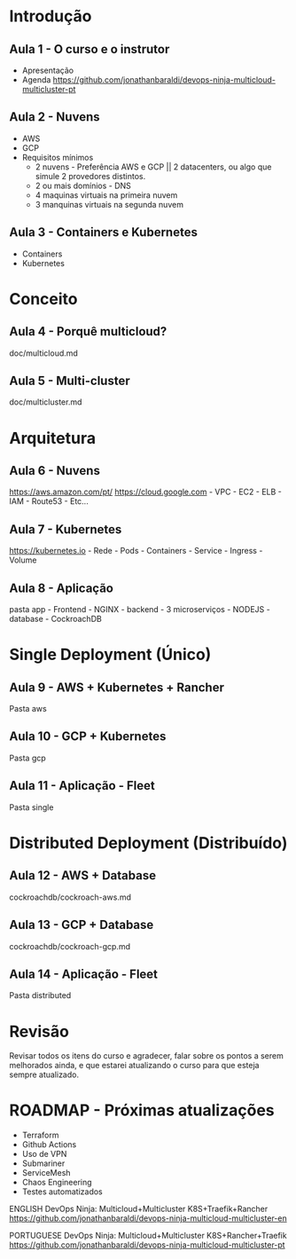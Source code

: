 # Introdução

## Aula 1 - O curso e o instrutor
- Apresentação
- Agenda
https://github.com/jonathanbaraldi/devops-ninja-multicloud-multicluster-pt


## Aula 2 - Nuvens
- AWS
- GCP
- Requisitos mínimos
	- 2 nuvens - Preferência AWS e GCP || 2 datacenters, ou algo que simule 2 provedores distintos.
	- 2 ou mais domínios - DNS
	- 4 maquinas virtuais  na primeira nuvem
	- 3 manquinas virtuais na segunda nuvem



## Aula 3 - Containers e Kubernetes
- Containers
- Kubernetes






# Conceito

## Aula 4 - Porquê multicloud?
doc/multicloud.md
	

## Aula 5 - Multi-cluster
doc/multicluster.md

















# Arquitetura

## Aula 6 - Nuvens
https://aws.amazon.com/pt/
https://cloud.google.com
	- VPC
	- EC2
	- ELB
	- IAM
	- Route53
	- Etc...

## Aula 7 - Kubernetes
https://kubernetes.io
	- Rede
	- Pods
	- Containers
	- Service
	- Ingress
	- Volume

## Aula 8 - Aplicação
pasta app
	- Frontend - NGINX
	- backend - 3 microserviços - NODEJS
	- database - CockroachDB







# Single Deployment (Único)

## Aula 9 - AWS + Kubernetes + Rancher 
Pasta aws

## Aula 10 - GCP + Kubernetes
Pasta gcp

## Aula 11 - Aplicação - Fleet
Pasta single






# Distributed Deployment (Distribuído)

## Aula 12 - AWS + Database
cockroachdb/cockroach-aws.md

## Aula 13 - GCP + Database
cockroachdb/cockroach-gcp.md

## Aula 14 - Aplicação - Fleet
Pasta distributed





# Revisão

Revisar todos os itens do curso e agradecer, falar sobre os pontos a serem melhorados ainda, e que estarei atualizando o curso para que esteja sempre atualizado.








# ROADMAP - Próximas atualizações

- Terraform
- Github Actions
- Uso de VPN 
- Submariner
- ServiceMesh
- Chaos Engineering
- Testes automatizados


ENGLISH
	DevOps Ninja: Multicloud+Multicluster K8S+Traefik+Rancher
	https://github.com/jonathanbaraldi/devops-ninja-multicloud-multicluster-en


PORTUGUESE
	DevOps Ninja: Multicloud+Multicluster K8S+Rancher+Traefik
	https://github.com/jonathanbaraldi/devops-ninja-multicloud-multicluster-pt
